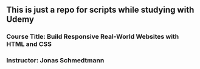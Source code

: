 ## This is just a repo for scripts while studying with Udemy

### Course Title: Build Responsive Real-World Websites with HTML and CSS

### Instructor: Jonas Schmedtmann
